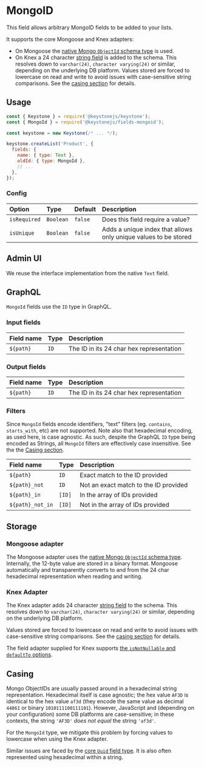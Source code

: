 <!--[meta]
section: api
subSection: @keystonejs/fields-mongoid
title: MongoID
[meta]-->

# MongoID

This field allows arbitrary MongoID fields to be added to your lists.

It supports the core Mongoose and Knex adapters:

- On Mongoose the [native Mongo `ObjectId` schema type](https://mongoosejs.com/docs/schematypes.html#objectids) is used.
- On Knex a 24 character [string field](https://knexjs.org/#Schema-string) is added to the schema.
  This resolves down to `varchar(24)`, `character varying(24)` or similar, depending on the underlying DB platform.
  Values stored are forced to lowercase on read and write to avoid issues with case-sensitive string comparisons.
  See the [casing section](#casing) for details.

## Usage

```js
const { Keystone } = require('@keystonejs/keystone');
const { MongoId } = require('@keystonejs/fields-mongoid');

const keystone = new Keystone(/* ... */);

keystone.createList('Product', {
  fields: {
    name: { type: Text },
    oldId: { type: MongoId },
    // ...
  },
});
```

### Config

| Option       | Type      | Default | Description                                                     |
| :----------- | :-------- | :------ | :-------------------------------------------------------------- |
| `isRequired` | `Boolean` | `false` | Does this field require a value?                                |
| `isUnique`   | `Boolean` | `false` | Adds a unique index that allows only unique values to be stored |

## Admin UI

We reuse the interface implementation from the native `Text` field.

## GraphQL

`MongoId` fields use the `ID` type in GraphQL.

### Input fields

| Field name | Type | Description                              |
| :--------- | :--- | :--------------------------------------- |
| `${path}`  | `ID` | The ID in its 24 char hex representation |

### Output fields

| Field name | Type | Description                              |
| :--------- | :--- | :--------------------------------------- |
| `${path}`  | `ID` | The ID in its 24 char hex representation |

### Filters

Since `MongoId` fields encode identifiers, "text" filters (eg. `contains`, `starts_with`, etc) are not supported.
Note also that hexadecimal encoding, as used here, is case agnostic.
As such, despite the GraphQL `ID` type being encoded as Strings, all `MongoId` filters are effectively case insensitive.
See the the [Casing section](#casing).

| Field name       | Type   | Description                           |
| :--------------- | :----- | :------------------------------------ |
| `${path}`        | `ID`   | Exact match to the ID provided        |
| `${path}_not`    | `ID`   | Not an exact match to the ID provided |
| `${path}_in`     | `[ID]` | In the array of IDs provided          |
| `${path}_not_in` | `[ID]` | Not in the array of IDs provided      |

## Storage

### Mongoose adapter

The Mongoose adapter uses the [native Mongo `ObjectId` schema type](https://mongoosejs.com/docs/schematypes.html#objectids).
Internally, the 12-byte value are stored in a binary format.
Mongoose automatically and transparently converts to and from the 24 char hexadecimal representation when reading and writing.

### Knex Adapter

The Knex adapter adds 24 character [string field](https://knexjs.org/#Schema-string) to the schema.
This resolves down to `varchar(24)`, `character varying(24)` or similar, depending on the underlying DB platform.

Values stored are forced to lowercase on read and write to avoid issues with case-sensitive string comparisons.
See the [casing section](#casing) for details.

The field adapter supplied for Knex supports
[the `isNotNullable` and `defaultTo` options](https://github.com/keystonejs/keystone/pull/1383#issuecomment-509889242).

## Casing

Mongo ObjectIDs are usually passed around in a hexadecimal string representation.
Hexadecimal itself is case agnostic; the hex value `AF3D` is identical to the hex value `af3d`
(they encode the same value as decimal `44861` or binary `1010111100111101`).
However, JavaScript and (depending on your configuration) some DB platforms are case-sensitive;
in these contexts, the string `'AF3D'` _does not equal_ the string `'af3d'`.

For the `MongoId` type, we mitigate this problem by forcing values to lowercase when using the Knex adapter.

Similar issues are faced by the
[core `Uuid` field type](https://github.com/keystonejs/keystone/tree/master/packages/fields/src/types/Uuid#casing).
It is also often represented using hexadecimal within a string.
